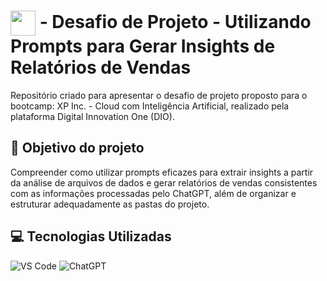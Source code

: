 # <img align="center" width="40px" src="https://hermes.digitalinnovation.one/assets/diome/logo-minimized.png"></a> - Desafio de Projeto - Utilizando Prompts para Gerar Insights de Relatórios de Vendas
Repositório criado para apresentar o desafio de projeto proposto para o bootcamp: XP Inc. - Cloud com Inteligência Artificial, realizado pela plataforma Digital Innovation One (DIO).

## :dart: Objetivo do projeto
Compreender como utilizar prompts eficazes para extrair insights a partir da análise de arquivos de dados e gerar relatórios de vendas consistentes com as informações processadas pelo ChatGPT, além de organizar e estruturar adequadamente as pastas do projeto.

## :computer: Tecnologias Utilizadas
![VS Code](https://img.shields.io/badge/Visual%20Studio%20Code-0078d7.svg?style=for-the-badge&logo=VS-code&logoColor=white)  ![ChatGPT](https://img.shields.io/badge/chatGPT-74aa9c?style=for-the-badge&logo=openai&logoColor=white)
